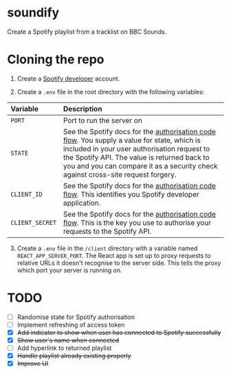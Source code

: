 # soundify
Create a Spotify playlist from a tracklist on BBC Sounds.

# Cloning the repo
1. Create a [Spotify developer](https://developer.spotify.com/) account.

2. Create a `.env` file in the root directory with the following variables:

| **Variable**    | **Description** |
| :-------------- | :-------------- |
| `PORT` | Port to run the server on |
| `STATE` | See the Spotify docs for the [authorisation code flow](https://developer.spotify.com/documentation/general/guides/authorization/code-flow/). You supply a value for state, which is included in your user authorisation request to the Spotify API. The value is returned back to you and you can compare it as a security check against cross-site request forgery. |
| `CLIENT_ID` | See the Spotify docs for the [authorisation code flow](https://developer.spotify.com/documentation/general/guides/authorization/code-flow/). This identifies you Spotify developer application. |
| `CLIENT_SECRET` | See the Spotify docs for the [authorisation code flow](https://developer.spotify.com/documentation/general/guides/authorization/code-flow/). This is the key you use to authorise your requests to the Spotify API. |

3. Create a `.env` file in the `/client` directory with a variable named `REACT_APP_SERVER_PORT`. The React app is set up to proxy requests to relative URLs it doesn't recognise to the server side. This tells the proxy which port your server is running on.

# TODO
- [ ] Randomise state for Spotify authorisation
- [ ] Implement refreshing of access token
- [x] ~~Add indicator to show when user has connected to Spotify successfully~~
- [x] ~~Show user's name when connected~~
- [ ] Add hyperlink to returned playlist
- [x] ~~Handle playlist already existing properly~~
- [x] ~~Improve UI~~
